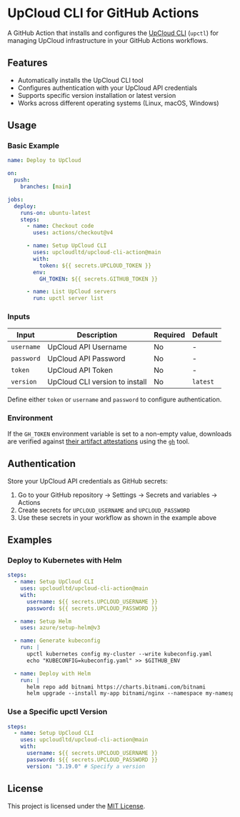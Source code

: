# UpCloud CLI for GitHub Actions

A GitHub Action that installs and configures the [UpCloud CLI](https://github.com/UpCloudLtd/upcloud-cli) (`upctl`) for managing UpCloud infrastructure in your GitHub Actions workflows.

## Features

- Automatically installs the UpCloud CLI tool
- Configures authentication with your UpCloud API credentials
- Supports specific version installation or latest version
- Works across different operating systems (Linux, macOS, Windows)

## Usage

### Basic Example

```yaml
name: Deploy to UpCloud

on:
  push:
    branches: [main]

jobs:
  deploy:
    runs-on: ubuntu-latest
    steps:
      - name: Checkout code
        uses: actions/checkout@v4

      - name: Setup UpCloud CLI
        uses: upcloudltd/upcloud-cli-action@main
        with:
          token: ${{ secrets.UPCLOUD_TOKEN }}
        env:
          GH_TOKEN: ${{ secrets.GITHUB_TOKEN }}

      - name: List UpCloud servers
        run: upctl server list
```

### Inputs

| Input      | Description                    | Required | Default  |
| ---------- | ------------------------------ | -------- | -------- |
| `username` | UpCloud API Username           | No       | -        |
| `password` | UpCloud API Password           | No       | -        |
| `token`    | UpCloud API Token              | No       | -        |
| `version`  | UpCloud CLI version to install | No       | `latest` |

Define either `token` or `username` and `password` to configure authentication.

### Environment

If the `GH_TOKEN` environment variable is set to a non-empty value,
downloads are verified against
[their artifact attestations](https://github.com/UpCloudLtd/upcloud-cli/attestations)
using the [`gh`](https://cli.github.com) tool.

## Authentication

Store your UpCloud API credentials as GitHub secrets:

1. Go to your GitHub repository → Settings → Secrets and variables → Actions
2. Create secrets for `UPCLOUD_USERNAME` and `UPCLOUD_PASSWORD`
3. Use these secrets in your workflow as shown in the example above

## Examples

### Deploy to Kubernetes with Helm

```yaml
steps:
  - name: Setup UpCloud CLI
    uses: upcloudltd/upcloud-cli-action@main
    with:
      username: ${{ secrets.UPCLOUD_USERNAME }}
      password: ${{ secrets.UPCLOUD_PASSWORD }}

  - name: Setup Helm
    uses: azure/setup-helm@v3

  - name: Generate kubeconfig
    run: |
      upctl kubernetes config my-cluster --write kubeconfig.yaml
      echo "KUBECONFIG=kubeconfig.yaml" >> $GITHUB_ENV

  - name: Deploy with Helm
    run: |
      helm repo add bitnami https://charts.bitnami.com/bitnami
      helm upgrade --install my-app bitnami/nginx --namespace my-namespace --create-namespace
```

### Use a Specific upctl Version

```yaml
steps:
  - name: Setup UpCloud CLI
    uses: upcloudltd/upcloud-cli-action@main
    with:
      username: ${{ secrets.UPCLOUD_USERNAME }}
      password: ${{ secrets.UPCLOUD_PASSWORD }}
      version: "3.19.0" # Specify a version
```

## License

This project is licensed under the [MIT License](LICENSE).
